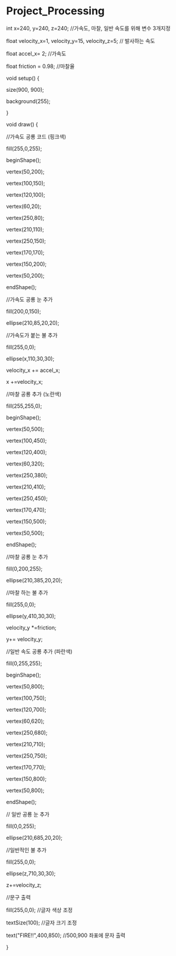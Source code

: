 # Project_Processing
int x=240, y=240, z=240; //가속도, 마찰, 일반 속도를 위해 변수 3개지정

 

float velocity_x=1, velocity_y=15, velocity_z=5;  // 발사하는 속도

float accel_x= 2; //가속도

float friction = 0.98; //마찰율

 

void setup() {

  size(900, 900);

  background(255);

}

 

void draw() {

 

//가속도 공룡 코드 (핑크색)

fill(255,0,255);

beginShape();

vertex(50,200);

vertex(100,150);

vertex(120,100);

vertex(60,20);

vertex(250,80);

vertex(210,110);

vertex(250,150);

vertex(170,170);

vertex(150,200);

vertex(50,200);

endShape();

 

//가속도 공룡 눈 추가

fill(200,0,150);

ellipse(210,85,20,20);

 

//가속도가 붙는 불 추가

fill(255,0,0);

ellipse(x,110,30,30);

velocity_x += accel_x;

x +=velocity_x;

 

//마찰 공룡 추가 (노란색)

fill(255,255,0);

beginShape();

vertex(50,500);

vertex(100,450);

vertex(120,400);

vertex(60,320);

vertex(250,380);

vertex(210,410);

vertex(250,450);

vertex(170,470);

vertex(150,500);

vertex(50,500);

endShape();

 

//마찰 공룡 눈 추가

fill(0,200,255);

ellipse(210,385,20,20);

 

//마찰 하는 불 추가

fill(255,0,0);

ellipse(y,410,30,30);

velocity_y *=friction;

y+= velocity_y;

 

//일반 속도 공룡 추가 (파란색)

fill(0,255,255);

beginShape();

vertex(50,800);

vertex(100,750);

vertex(120,700);

vertex(60,620);

vertex(250,680);

vertex(210,710);

vertex(250,750);

vertex(170,770);

vertex(150,800);

vertex(50,800);

endShape();

 

// 일반 공룡 눈 추가

fill(0,0,255);

ellipse(210,685,20,20);

 

//일반적인 불 추가

fill(255,0,0);

ellipse(z,710,30,30);

z+=velocity_z;

 

//문구 출력

 

fill(255,0,0); //글자 색상 조정

textSize(100); //글자 크기 조정

text("FIRE!!",400,850); //500,900 좌표에 문자 출력

}
